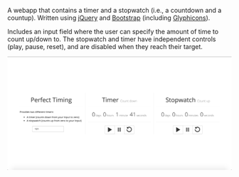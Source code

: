 A webapp that contains a timer and a stopwatch (i.e., a countdown and a countup).  Written using [jQuery](https://jquery.com/) and [Bootstrap](http://getbootstrap.com/) (including [Glyphicons](http://glyphicons.com/)).

Includes an input field where the user can specify the amount of time to count up/down to.
The stopwatch and timer have independent controls (play, pause, reset), and are disabled when they reach their target.

![Screenshot](Online%20Timer%20webapp.png)

